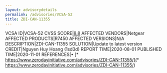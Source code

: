 ```yaml
---
layout: advisorydetails
permalink: /advisories/VCSA-52
title: ZDI-CAN-11355
---
```

VCSA ID|VCSA-52
CVSS SCORE|[8.8](https://nvd.nist.gov/vuln-metrics/cvss/v3-calculator?calculator&version=3.0&vector=(CVSS:3.1/AV:A/AC:L/PR:N/UI:N/S:U/C:H/I:H/A:H))
AFFECTED VENDORS|Netgear
AFFECTED PRODUCTS|R7450
AFFECTED VERSIONS|N/A
DESCRIPTION|ZDI-CAN-11355
SOLUTION|Update to latest version
CREDIT|Nguyen Huy Hoang (1sd3d)
REPORT TIME|2020-08-01
PUBLISHED TIME|2020-11-01
REFERENCES|&#8226; [* https://www.zerodayinitiative.com/advisories/ZDI-CAN-11355/](* https://www.zerodayinitiative.com/advisories/ZDI-CAN-11355/)
